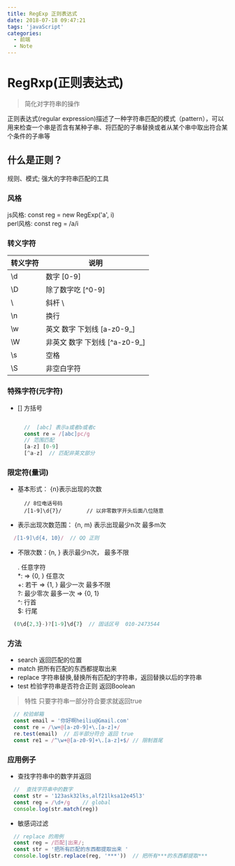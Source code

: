 ```yaml
---
title: RegExp 正则表达式
date: 2018-07-18 09:47:21
tags: 'javaScript'
categories: 
  - 前端
  - Note
---
```


 
# RegRxp(正则表达式)  

> 简化对字符串的操作  

正则表达式(regular expression)描述了一种字符串匹配的模式（pattern），可以用来检查一个串是否含有某种子串、将匹配的子串替换或者从某个串中取出符合某个条件的子串等

## 什么是正则？  

规则、模式; 强大的字符串匹配的工具  

### 风格  
  js风格: const reg = new RegExp('a', i)  
  perl风格: const reg = /a/i  

### 转义字符  

  | 转义字符 | 说明 |  
  |-------- | ---|  
  | \d | 数字 [0-9] |  
  | \D | 除了数字吃 [^0-9]|  
  | \\ | 斜杆 \ |  
  | \n | 换行 |  
  | \w | 英文 数字 下划线 [a-z0-9_] |  
  | \W | 非英文 数字 下划线 [^a-z0-9_] |  
  | \s | 空格 |  
  | \S | 非空白字符 |  


### 特殊字符(元字符)  

  - [] 方括号   

    ```js  

      //  [abc] 表示a或者b或者c 
      const re = /[abc]pc/g
      // 范围匹配
      [a-z] [0-9] 
      [^a-z]  // 匹配非英文部分 

    ```

### 限定符(量词)  

- 基本形式： {n}表示出现的次数  

    ```
      // 8位电话号码  
      /[1-9]\d{7}/        // 以非零数字开头后面八位随意
    ```
- 表示出现次数范围： {n, m}  表示出现最少n次 最多m次  

```js
  /[1-9]\d{4, 10}/  // QQ 正则
```

- 不限次数：{n, } 表示最少n次， 最多不限  

    . 任意字符  
    *:  => {0, } 任意次  
    +: 若干 => {1, } 最少一次 最多不限  
    ?: 最少零次 最多一次 => {0, 1}  
    ^: 行首  
    $: 行尾  

```js
  (0\d{2,3}-)?[1-9]\d{7}  // 固话区号  010-2473544
```

### 方法  

- search  返回匹配的位置
- match 把所有匹配的东西都提取出来  
- replace 字符串替换,替换所有匹配的字符串，返回替换以后的字符串  
- test   检验字符串是否符合正则 返回Boolean  
> 特性 只要字符串一部分符合要求就返回true  

```js
  // 校验邮箱
  const email = '你好啊heiliu@Gmail.com'
  const re = /\w+@[a-z0-9]+\.[a-z]+/
  re.test(email)  // 后半部分符合 返回 true  
  const re1 = /^\w+@[a-z0-9]+\.[a-z]+$/ // 限制首尾
```

### 应用例子  

- 查找字符串中的数字并返回  

```js
  //  查找字符串中的数字  
  const str = '123ask32lks,alf21lksa12e45l3'
  const reg = /\d+/g    // global
  console.log(str.match(reg))
```

- 敏感词过滤  

```js
  // replace 的用例
  const reg = /匹配|出来/;
  const str = '把所有匹配的东西都提取出来 '
  console.log(str.replace(reg, '***'))  // 把所有***的东西都提取***
```
